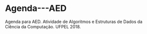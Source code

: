 # Agenda---AED
Agenda para AED. Atividade de Algoritmos e Estruturas de Dados da Ciência da Computação. UFPEL 2018. 

